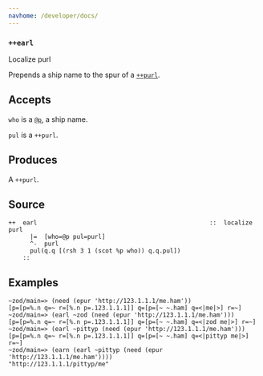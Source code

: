 ```yaml
---
navhome: /developer/docs/
---
```



### `++earl`

Localize purl

Prepends a ship name to the spur of a [`++purl`]().

Accepts
-------

`who` is a [`@p`](), a ship name.

`pul` is a `++purl`.

Produces
--------

A `++purl`.

Source
------

    ++  earl                                                ::  localize purl
          |=  [who=@p pul=purl]
          ^-  purl
          pul(q.q [(rsh 3 1 (scot %p who)) q.q.pul])
        ::

Examples
--------

    ~zod/main=> (need (epur 'http://123.1.1.1/me.ham'))
    [p=[p=%.n q=~ r=[%.n p=.123.1.1.1]] q=[p=[~ ~.ham] q=<|me|>] r=~]
    ~zod/main=> (earl ~zod (need (epur 'http://123.1.1.1/me.ham')))
    [p=[p=%.n q=~ r=[%.n p=.123.1.1.1]] q=[p=[~ ~.ham] q=<|zod me|>] r=~]
    ~zod/main=> (earl ~pittyp (need (epur 'http://123.1.1.1/me.ham')))
    [p=[p=%.n q=~ r=[%.n p=.123.1.1.1]] q=[p=[~ ~.ham] q=<|pittyp me|>] r=~]
    ~zod/main=> (earn (earl ~pittyp (need (epur 'http://123.1.1.1/me.ham'))))
    "http://123.1.1.1/pittyp/me"


